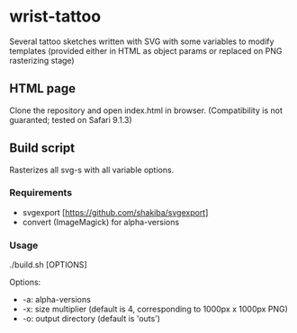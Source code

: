 # wrist-tattoo

Several tattoo sketches written with SVG with some variables to modify templates (provided either in HTML as object params or replaced on PNG rasterizing stage)

## HTML page

Clone the repository and open index.html in browser. (Compatibility is not guaranted; tested on Safari 9.1.3)

## Build script

Rasterizes all svg-s with all variable options.

### Requirements

* svgexport [https://github.com/shakiba/svgexport]
* convert (ImageMagick) for alpha-versions

### Usage

./build.sh [OPTIONS]

Options:

* -a: alpha-versions
* -x: size multiplier (default is 4, corresponding to 1000px x 1000px PNG)
* -o: output directory (default is 'outs')
